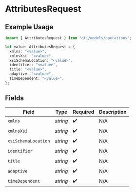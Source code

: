 # AttributesRequest

## Example Usage

```typescript
import { AttributesRequest } from "qti/models/operations";

let value: AttributesRequest = {
  xmlns: "<value>",
  xmlnsXsi: "<value>",
  xsiSchemaLocation: "<value>",
  identifier: "<value>",
  title: "<value>",
  adaptive: "<value>",
  timeDependent: "<value>",
};
```

## Fields

| Field               | Type                | Required            | Description         |
| ------------------- | ------------------- | ------------------- | ------------------- |
| `xmlns`             | *string*            | :heavy_check_mark:  | N/A                 |
| `xmlnsXsi`          | *string*            | :heavy_check_mark:  | N/A                 |
| `xsiSchemaLocation` | *string*            | :heavy_check_mark:  | N/A                 |
| `identifier`        | *string*            | :heavy_check_mark:  | N/A                 |
| `title`             | *string*            | :heavy_check_mark:  | N/A                 |
| `adaptive`          | *string*            | :heavy_check_mark:  | N/A                 |
| `timeDependent`     | *string*            | :heavy_check_mark:  | N/A                 |